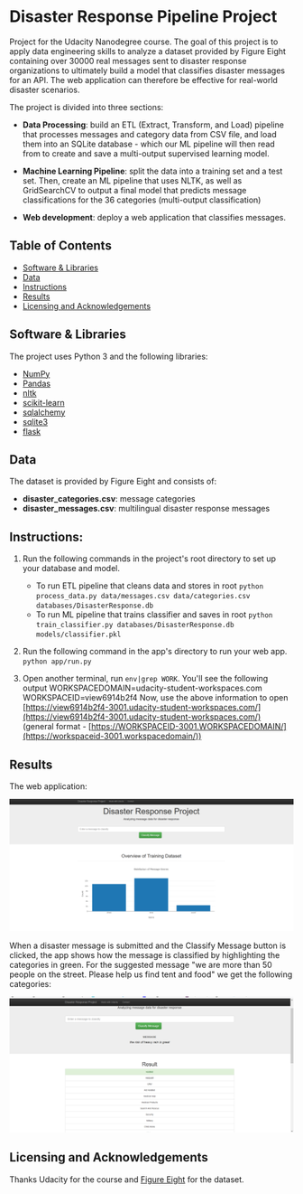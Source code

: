 # Disaster Response Pipeline Project
Project for the Udacity Nanodegree course.
The goal of this project is to apply data engineering skills to analyze a dataset provided by Figure Eight containing over 30000 real messages sent to disaster response organizations to ultimately build a model that classifies disaster messages for an API. The web application can therefore be effective for real-world disaster scenarios. 

 The project is divided into three sections: 

 - **Data Processing**: build an ETL (Extract, Transform, and Load) pipeline that processes messages and category data from CSV file, and load them into an SQLite database - which our ML pipeline will then read from to create and save a multi-output supervised learning model.

 - **Machine Learning Pipeline**: split the data into a training set and a test set. Then, create an ML pipeline that uses NLTK, as well as GridSearchCV to output a final model that predicts message classifications for the 36 categories (multi-output classification)
  
 - **Web development**: deploy a web application that classifies messages.
 

## Table of Contents

- [Software & Libraries](##Software-&-Libraries)
- [Data](##Data)
- [Instructions](##Instructions)
- [Results](##Results)
- [Licensing and Acknowledgements](##Licensing-and-Acknowledgements)



## Software & Libraries

The project uses Python 3 and the following libraries:

-   [NumPy](http://www.numpy.org/)
-   [Pandas](http://pandas.pydata.org/)
-   [nltk](https://www.nltk.org/)
-   [scikit-learn](http://scikit-learn.org/stable/)
-   [sqlalchemy](https://www.sqlalchemy.org/)
-   [sqlite3](https://www.sqlite.org/index.html)
-   [flask](https://flask.palletsprojects.com/en/1.1.x/)



## Data
The dataset is provided by Figure Eight and consists of: 
-   **disaster_categories.csv**: message categories
-   **disaster_messages.csv**: multilingual disaster response messages


## Instructions:

1.  Run the following commands in the project's root directory to set up your database and model.
    
    -   To run ETL pipeline that cleans data and stores in root  `python process_data.py data/messages.csv data/categories.csv databases/DisasterResponse.db`
    -   To run ML pipeline that trains classifier and saves in root  `python train_classifier.py databases/DisasterResponse.db models/classifier.pkl`
2.  Run the following command in the app's directory to run your web app.  `python app/run.py`
    
3.  Open another terminal, run  `env|grep WORK`. You'll see the following output WORKSPACEDOMAIN=udacity-student-workspaces.com WORKSPACEID=view6914b2f4 Now, use the above information to open  [https://view6914b2f4-3001.udacity-student-workspaces.com/](https://view6914b2f4-3001.udacity-student-workspaces.com/)  (general format -  [https://WORKSPACEID-3001.WORKSPACEDOMAIN/](https://workspaceid-3001.workspacedomain/))

## Results 

The web application:


![Screen Shot 2021-01-11 at 01.03.14.png](01.png)

When a disaster message is submitted and the Classify Message button is clicked, the app shows how the message is classified by highlighting the categories in green. 
For the suggested message "we are more than 50 people on the street. Please help us find tent and food" we get the following categories: 


![Screen Shot 2021-03-01 at 16.15.41.png](02.png)



## Licensing and Acknowledgements
Thanks Udacity for the course and [Figure Eight](https://appen.com/resources/datasets/) for the dataset.
